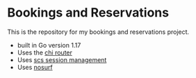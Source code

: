 # Bookings and Reservations
This is the repository for my bookings and reservations project.

- built in Go version 1.17
- Uses the [chi router](http://github.com/go-chi/chi/v5)
- Uses [scs session management](http://github.com/alexedwards/scs/v2)
- Uses [nosurf ](http://github.com/justinas/nosurf)
